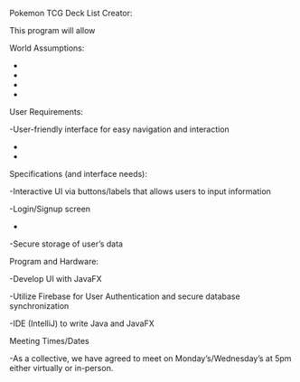 Pokemon TCG Deck List Creator:

This program will allow

World Assumptions:

-

-

-

-


User Requirements: 

-User-friendly interface for easy navigation and interaction

-

-


Specifications (and interface needs): 

-Interactive UI via buttons/labels that allows users to input information

-Login/Signup screen

-

-Secure storage of user’s data


Program and Hardware: 

-Develop UI with JavaFX

-Utilize Firebase for User Authentication and secure database synchronization

-IDE (IntelliJ) to write Java and JavaFX


Meeting Times/Dates

-As a collective, we have agreed to meet on Monday’s/Wednesday’s at 5pm either virtually or in-person.
